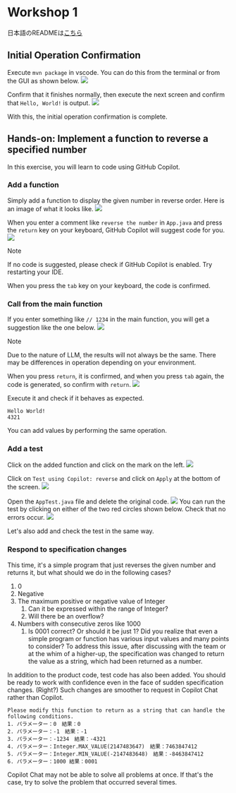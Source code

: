 # Workshop 1 
日本語のREADMEは[こちら](README.ja.md)

## Initial Operation Confirmation
Execute `mvn package` in vscode. You can do this from the terminal or from the GUI as shown below.
![](./img/README.ja_2024-04-09-16-03-21.png)

Confirm that it finishes normally, then execute the next screen and confirm that `Hello, World!` is output.
![](./img/README.ja_2024-04-09-16-05-06.png)

With this, the initial operation confirmation is complete.

## Hands-on: Implement a function to reverse a specified number
In this exercise, you will learn to code using GitHub Copilot.

### Add a function
Simply add a function to display the given number in reverse order. Here is an image of what it looks like.
![](./img/README.ja_2024-04-13-13-59-38.png)

When you enter a comment like `reverse the number` in `App.java` and press the `return` key on your keyboard, GitHub Copilot will suggest code for you.
![](./img/README.ja_2024-04-13-14-05-32.png)

> [!NOTE]
> If no code is suggested, please check if GitHub Copilot is enabled.
> Try restarting your IDE.

When you press the `tab` key on your keyboard, the code is confirmed.

### Call from the main function
If you enter something like `// 1234` in the main function, you will get a suggestion like the one below.
![](./img/README.ja_2024-04-13-14-13-48.png)

> [!NOTE]
> Due to the nature of LLM, the results will not always be the same. There may be differences in operation depending on your environment.

When you press `return`, it is confirmed, and when you press `tab` again, the code is generated, so confirm with `return`.
![](./img/README.ja_2024-04-13-14-52-49.png)

Execute it and check if it behaves as expected.

```
Hello World!
4321
```

You can add values by performing the same operation.

### Add a test
Click on the added function and click on the mark on the left.
![](./img/README.ja_2024-04-13-18-21-02.png)

Click on `Test using Copilot: reverse` and click on `Apply` at the bottom of the screen.
![](./img/README.ja_2024-04-13-18-23-18.png)

Open the `AppTest.java` file and delete the original code.
![](./img/README.ja_2024-04-13-18-24-25.png)
You can run the test by clicking on either of the two red circles shown below. Check that no errors occur.
![](./img/README.ja_2024-04-13-18-27-08.png)

Let's also add and check the test in the same way.

### Respond to specification changes
This time, it's a simple program that just reverses the given number and returns it, but what should we do in the following cases?
1. 0
2. Negative
3. The maximum positive or negative value of Integer
   1. Can it be expressed within the range of Integer?
   2. Will there be an overflow?
4. Numbers with consecutive zeros like 1000
   1. Is 0001 correct? Or should it be just 1?
Did you realize that even a simple program or function has various input values and many points to consider?
To address this issue, after discussing with the team or at the whim of a higher-up, the specification was changed to return the value as a string, which had been returned as a number.

In addition to the product code, test code has also been added. You should be ready to work with confidence even in the face of sudden specification changes. (Right?)
Such changes are smoother to request in Copilot Chat rather than Copilot.

```
Please modify this function to return as a string that can handle the following conditions.
1. パラメーター：0　結果：0
2. パラメーター：-1　結果：-1
3. パラメーター：-1234　結果：-4321
4. パラメーター：Integer.MAX_VALUE(2147483647)　結果：7463847412
5. パラメーター：Integer.MIN_VALUE(-2147483648)　結果：-8463847412
6. パラメーター：1000 結果：0001
```

Copilot Chat may not be able to solve all problems at once. If that's the case, try to solve the problem that occurred several times.